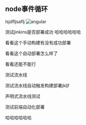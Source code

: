 ## node事件循环
lsjdfljsaflj
![angular](/angular.png)

测试jinkins是否部署成功  哈哈哈哈哈哈

看看这个手动构建有没有成功部署

看看这个自动部署怎么样了

看看还能不能行

测试流水线

测试流水线自动触发构建部署jkljf

声明式流水线测试

测试前端自动化部署

哈哈哈哈哈哈